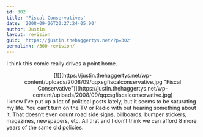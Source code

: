 ```yaml
---
id: 302
title: 'Fiscal Conservatives'
date: '2008-09-26T20:27:24-05:00'
author: Justin
layout: revision
guid: 'https://justin.thehaggertys.net/?p=302'
permalink: /300-revision/
---
```


I think this comic really drives a point home.

<center>  
[![](https://justin.thehaggertys.net/wp-content/uploads/2008/09/qqxsgfiscalconservative.jpg "Fiscal Conservative")](https://justin.thehaggertys.net/wp-content/uploads/2008/09/qqxsgfiscalconservative.jpg)</center>I know I’ve put up a lot of political posts lately, but it seems to be saturating my life. You can’t turn on the TV or Radio with out hearing something about it. That doesn’t even count road side signs, billboards, bumper stickers, magazines, newspapers, etc. All that and I don’t think we can afford 8 more years of the same old policies.